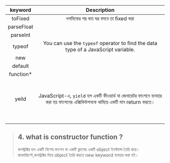 
| keyword | Description | 
| :---: |  :---: |
| toFixed|  দশমিকের পর কত ঘর বসবে তা fixed করা |
| parseFloat |  |
| parseInt|  |
| typeof| You can use the `typeof` operator to find the data type of a JavaScript variable. |
|new |  |
|default |  |
|function* |	 |
| |  |
| |  |
| |  |
| |  |
| |  |
| |  |
| |  |
| yeild| JavaScript-এ, `yield` হল একটি কীওয়ার্ড যা জেনারেটর ফাংশনে ব্যবহার করা হয় ফাংশনের এক্সিকিউশনকে থামিয়ে একটি মান return করতে। |
| |  |
| |  |
| |  |
| |  |
| |  |
| |  |
| |  |
| |  |
| |  |

> ## 4. what is constructor function ?
> কনস্ট্রাক্টর হল একটি বিশেষ ফাংশন যা একটি ক্লাসের একটি object ইনস্ট্যান্স তৈরি করে। জাভাস্ক্রিপ্টে,কনস্ট্রাক্টর দিয়ে object তৈরি করতে new keyword ব্যবহার করা হই।
